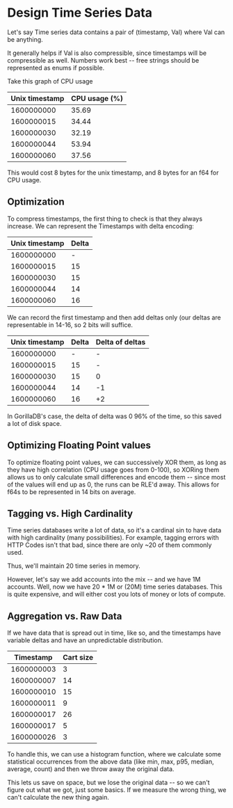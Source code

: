 # Design Time Series Data

Let's say Time series data contains a pair of (timestamp, Val) where Val can be anything.

It generally helps if Val is also compressible, since timestamps will be compressible as well. Numbers work best -- free strings should be represented as enums if possible.

Take this graph of CPU usage

| **Unix timestamp** | **CPU usage (%)** |
| ------------------ | ----------------- |
| 1600000000         | 35.69             |
| 1600000015         | 34.44             |
| 1600000030         | 32.19             |
| 1600000044         | 53.94             |
| 1600000060         | 37.56             |

This would cost 8 bytes for the unix timestamp, and 8 bytes for an f64 for CPU usage.

## Optimization

To compress timestamps, the first thing to check is that they always increase. We can represent the Timestamps with delta encoding:

| **Unix timestamp** | **Delta** |
| ------------------ | --------- |
| 1600000000         | \-        |
| 1600000015         | 15        |
| 1600000030         | 15        |
| 1600000044         | 14        |
| 1600000060         | 16        |

We can record the first timestamp and then add deltas only (our deltas are representable in 14-16, so 2 bits will suffice.

| **Unix timestamp** | **Delta** | **Delta of deltas** |
| ------------------ | --------- | ------------------- |
| 1600000000         | \-        | \-                  |
| 1600000015         | 15        | \-                  |
| 1600000030         | 15        | 0                   |
| 1600000044         | 14        | \-1                 |
| 1600000060         | 16        | +2                  |

In GorillaDB's case, the delta of delta was 0 96% of the time, so this saved a lot of disk space.

## Optimizing Floating Point values

To optimize floating point values, we can successively XOR them, as long as they have high correlation (CPU usage goes from 0-100), so XORing them allows us to only calculate small differences and encode them -- since most of the values will end up as 0, the runs can be RLE'd away. This allows for f64s to be represented in 14 bits on average.

## Tagging vs. High Cardinality

Time series databases write a lot of data, so it's a cardinal sin to have data with high cardinality (many possibilities). For example, tagging errors with HTTP Codes isn't that bad, since there are only ~20 of them commonly used.

Thus, we'll maintain 20 time series in memory.

However, let's say we add accounts into the mix -- and we have 1M accounts. Well, now we have 20 * 1M or (20M) time series databases. This is quite expensive, and will either cost you lots of money or lots of compute.

## Aggregation vs. Raw Data

If we have data that is spread out in time, like so, and the timestamps have variable deltas and have an unpredictable distribution.

| **Timestamp** | **Cart size** |
| ------------- | ------------- |
| 1600000003    | 3             |
| 1600000007    | 14            |
| 1600000010    | 15            |
| 1600000011    | 9             |
| 1600000017    | 26            |
| 1600000017    | 5             |
| 1600000026    | 3             |

To handle this, we can use a histogram function, where we calculate some statistical occurrences from the above data (like min, max, p95, median, average, count) and then we throw away the original data.

This lets us save on space, but we lose the original data -- so we can't figure out what we got, just some basics. If we measure the wrong thing, we can't calculate the new thing again.
